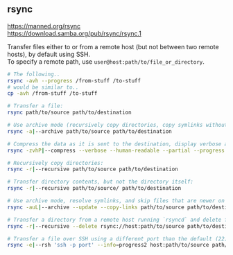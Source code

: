## rsync

https://manned.org/rsync  
https://download.samba.org/pub/rsync/rsync.1  

Transfer files either to or from a remote host (but not between two remote hosts), by default using SSH.  
To specify a remote path, use `user@host:path/to/file_or_directory`.

```bash
# The following..
rsync -avh --progress /from-stuff /to-stuff
# would be similar to..
cp -avh /from-stuff /to-stuff

# Transfer a file:
rsync path/to/source path/to/destination

# Use archive mode (recursively copy directories, copy symlinks without resolving, and preserve permissions, ownership and modification times):
rsync -a|--archive path/to/source path/to/destination

# Compress the data as it is sent to the destination, display verbose and human-readable progress, and keep partially transferred files if interrupted:
rsync -zvhP|--compress --verbose --human-readable --partial --progress path/to/source path/to/destination

# Recursively copy directories:
rsync -r|--recursive path/to/source path/to/destination

# Transfer directory contents, but not the directory itself:
rsync -r|--recursive path/to/source/ path/to/destination

# Use archive mode, resolve symlinks, and skip files that are newer on the destination:
rsync -auL|--archive --update --copy-links path/to/source path/to/destination

# Transfer a directory from a remote host running `rsyncd` and delete files on the destination that do not exist on the source:
rsync -r|--recursive --delete rsync://host:path/to/source path/to/destination

# Transfer a file over SSH using a different port than the default (22) and show global progress:
rsync -e|--rsh 'ssh -p port' --info=progress2 host:path/to/source path/to/destination
```
